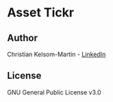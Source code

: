# Asset Tickr

## Author
Christian Kelsom-Martin - [LinkedIn](https://www.linkedin.com/in/ckelsom-martin/)

## License
GNU General Public License v3.0
